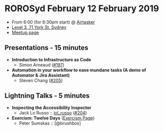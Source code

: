 # ROROSyd February 12 February 2019

- From 6:00 (for 6:30pm start) @ [Airtasker][]
- [Level 3, 71 York St, Sydney][]
- [Meetup page][]

## Presentations - 15 minutes

- **Introduction to Infrastructure as Code**
  - Simon Arneaud ([#197][])
- **Automation in your workflow to ease mundane tasks (A demo of Automator & Jira Assistant)**
  - Steven Chang ([#205][])

## Lightning Talks - 5 minutes

- **Inspecting the Accessibility Inspector**
  - Jack Lo Russo :: [lol_russo][] ([#204][])
- **Exercism: Twelve Days** ([Exercism Page][])
  - Peter Sumskas :: [@brushbox]

[#197]: https://github.com/rails-oceania/roro/issues/197
[#205]: https://github.com/rails-oceania/roro/issues/205
[lol_russo]: https://twitter.com/lol_russo
[#204]: https://github.com/rails-oceania/roro/issues/204
[Exercism Page]: https://exercism.io/tracks/ruby/exercises/twelve-days
[Airtasker]: https://www.airtasker.com/
[Level 3, 71 York St, Sydney]: https://goo.gl/maps/dADqL1QY5Hp
[Meetup page]: https://www.meetup.com/Ruby-On-Rails-Oceania-Sydney/events/kkrwkqyzdbqb/
